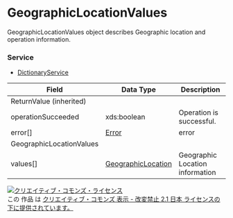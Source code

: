 # GeographicLocationValues
GeographicLocationValues object describes Geographic location and operation information.
### Service
+ [DictionaryService](../services/DictionaryService.md)

| Field | Data Type | Description | 
|---|---|---|
| ReturnValue (inherited)|||
| operationSucceeded| xds:boolean| Operation is successful. |
| error[]| <a href="./Error.md">Error</a>| error |
| GeographicLocationValues|||
| values[]| <a href="./GeographicLocation.md">GeographicLocation</a>| Geographic Location information |
<a rel="license" href="http://creativecommons.org/licenses/by-nd/2.1/jp/"><img alt="クリエイティブ・コモンズ・ライセンス" style="border-width:0" src="https://i.creativecommons.org/l/by-nd/2.1/jp/88x31.png" /></a><br />この 作品 は <a rel="license" href="http://creativecommons.org/licenses/by-nd/2.1/jp/">クリエイティブ・コモンズ 表示 - 改変禁止 2.1 日本 ライセンスの下に提供されています。</a>
